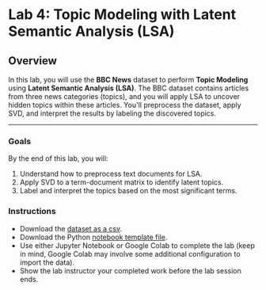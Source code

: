 # **Lab 4: Topic Modeling with Latent Semantic Analysis (LSA)**

## **Overview**

In this lab, you will use the **BBC News** dataset to perform **Topic Modeling** using **Latent Semantic Analysis (LSA)**. The BBC dataset contains articles from three news categories (topics), and you will apply LSA to uncover hidden topics within these articles. You'll preprocess the dataset, apply SVD, and interpret the results by labeling the discovered topics.

---

### **Goals**

By the end of this lab, you will:
1. Understand how to preprocess text documents for LSA.
2. Apply SVD to a term-document matrix to identify latent topics.
3. Label and interpret the topics based on the most significant terms.

### **Instructions**

- Download the [dataset as a csv](https://drive.google.com/uc?export=download&id=1A1tcUNXF1bp0_OwU-3M3JzCAoaKU4lo-).
- Download the Python [notebook template file](lab4.ipynb).
- Use either Jupyter Notebook or Google Colab to complete the lab (keep in mind, Google Colab may involve some additional configuration to import the data).
- Show the lab instructor your completed work before the lab session ends.